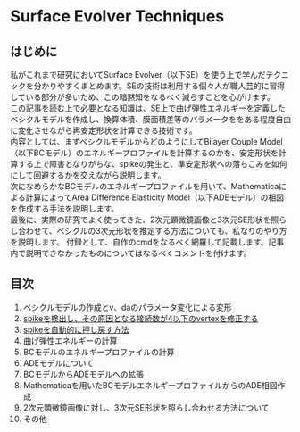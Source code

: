 # Surface Evolver Techniques

## はじめに
私がこれまで研究においてSurface Evolver（以下SE）を使う上で学んだテクニックを分かりやすくまとめます。SEの技術は利用する個々人が職人芸的に習得している部分が多いため、この暗黙知をなるべく減らすことを心がけます。  
この記事を読む上で必要となる知識は、SE上で曲げ弾性エネルギーを定義したベシクルモデルを作成し、換算体積、膜面積差等のパラメータををある程度自由に変化させながら再安定形状を計算できる技術です。  
内容としては、まずベシクルモデルからどのようにしてBilayer Couple Model（以下BCモデル）のエネルギープロファイルを計算するのかを、安定形状を計算する上で障害となりがちな、spikeの発生と、準安定形状への落ちこみを如何にして回避するかを交えながら説明します。  
次になめらかなBCモデルのエネルギープロファイルを用いて、Mathematicaによる計算によってArea Difference Elasticity Model（以下ADEモデル）の相図を作成する手法を説明します。  
最後に、実際の研究でよく使ってきた、2次元顕微鏡画像と3次元SE形状を照らし合わせて、ベシクルの3次元形状を推定する方法についても、私なりのやり方を説明します。
付録として、自作のcmdをなるべく網羅して記載します。記事内で説明できなかったものについてはなるべくコメントを付けます。  

## 目次

1. ベシクルモデルの作成とv、daのパラメータ変化による変形
2. [spikeを検出し、その原因となる接続数が4以下のvertexを修正する](https://github.com/TakJim/SurfaceEvolver/tree/master/swapspike)
3. [spikeを自動的に押し戻す方法](https://github.com/TakJim/SurfaceEvolver/tree/master/fixspike)
4. 曲げ弾性エネルギーの計算
5. BCモデルのエネルギープロファイルの計算
6. ADEモデルについて
7. BCモデルからADEモデルへの拡張
8. Mathematicaを用いたBCモデルエネルギープロファイルからのADE相図作成
9. 2次元顕微鏡画像に対し、3次元SE形状を照らし合わせる方法について
10. その他
